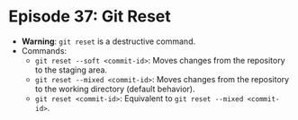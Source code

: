 # Episode 37: Git Reset

- **Warning**: `git reset` is a destructive command.
- Commands:
  - `git reset --soft <commit-id>`: Moves changes from the repository to the staging area.
  - `git reset --mixed <commit-id>`: Moves changes from the repository to the working directory (default behavior).
  - `git reset <commit-id>`: Equivalent to `git reset --mixed <commit-id>`.